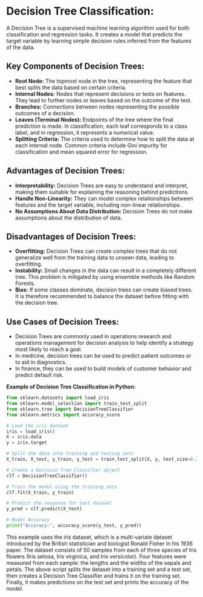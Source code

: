 # Decision Tree Classification:

A Decision Tree is a supervised machine learning algorithm used for both classification and regression tasks. It creates
a model that predicts the target variable by learning simple decision rules inferred from the features of the data.

## Key Components of Decision Trees:

- **Root Node:** The topmost node in the tree, representing the feature that best splits the data based on certain
  criteria.
- **Internal Nodes:** Nodes that represent decisions or tests on features. They lead to further nodes or leaves based on
  the outcome of the test.
- **Branches:** Connections between nodes representing the possible outcomes of a decision.
- **Leaves (Terminal Nodes):** Endpoints of the tree where the final prediction is made. In classification, each leaf
  corresponds to a class label, and in regression, it represents a numerical value.
- **Splitting Criteria:** The criteria used to determine how to split the data at each internal node. Common criteria
  include Gini impurity for classification and mean squared error for regression.

## Advantages of Decision Trees:

- **Interpretability:** Decision Trees are easy to understand and interpret, making them suitable for explaining the
  reasoning behind predictions.
- **Handle Non-Linearity:** They can model complex relationships between features and the target variable, including
  non-linear relationships.
- **No Assumptions About Data Distribution:** Decision Trees do not make assumptions about the distribution of data.

## Disadvantages of Decision Trees:

- **Overfitting:** Decision Trees can create complex trees that do not generalize well from the training data to unseen
  data, leading to overfitting.
- **Instability:** Small changes in the data can result in a completely different tree. This problem is mitigated by
  using ensemble methods like Random Forests.
- **Bias:** If some classes dominate, decision trees can create biased trees. It is therefore recommended to balance the
  dataset before fitting with the decision tree.

## Use Cases of Decision Trees:

- Decision Trees are commonly used in operations research and operations management for decision analysis to help
  identify a strategy most likely to reach a goal.
- In medicine, decision trees can be used to predict patient outcomes or to aid in diagnostics.
- In finance, they can be used to build models of customer behavior and predict default risk.

**Example of Decision Tree Classification in Python:**

```python
from sklearn.datasets import load_iris
from sklearn.model_selection import train_test_split
from sklearn.tree import DecisionTreeClassifier
from sklearn.metrics import accuracy_score

# Load the iris dataset
iris = load_iris()
X = iris.data
y = iris.target

# Split the data into training and testing sets
X_train, X_test, y_train, y_test = train_test_split(X, y, test_size=0.2, random_state=42)

# Create a Decision Tree Classifier object
clf = DecisionTreeClassifier()

# Train the model using the training sets
clf.fit(X_train, y_train)

# Predict the response for test dataset
y_pred = clf.predict(X_test)

# Model Accuracy
print("Accuracy:", accuracy_score(y_test, y_pred))
```

This example uses the iris dataset, which is a multi-variate dataset introduced by the British statistician and
biologist
Ronald Fisher in his 1936 paper. The dataset consists of 50 samples from each of three species of Iris flowers (Iris
setosa, Iris virginica, and Iris versicolor). Four features were measured from each sample: the lengths and the widths
of the sepals and petals. The above script splits the dataset into a training set and a test set, then creates a
Decision Tree Classifier and trains it on the training set. Finally, it makes predictions on the test set and prints the
accuracy of the model.